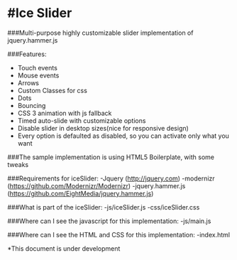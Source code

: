 #Ice Slider
=========

###Multi-purpose highly customizable slider implementation of jquery.hammer.js

###Features:
- Touch events
- Mouse events
- Arrows
- Custom Classes for css
- Dots
- Bouncing
- CSS 3 animation with js fallback
- Timed auto-slide with customizable options
- Disable slider in desktop sizes(nice for responsive design)
- Every option is defaulted as disabled, so you can activate only what you want

###The sample implementation is using HTML5 Boilerplate, with some tweaks

###Requirements for iceSlider:
-Jquery (http://jquery.com)
-modernizr (https://github.com/Modernizr/Modernizr)
-jquery.hammer.js (https://github.com/EightMedia/jquery.hammer.js)

###What is part of the iceSlider:
-js/iceSlider.js
-css/iceSlider.css

###Where can I see the javascript for this implementation:
-js/main.js

###Where can I see the HTML and CSS for this implementation:
-index.html


*This document is under development